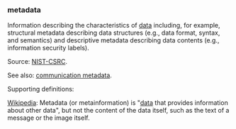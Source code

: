### metadata

<p class="c8"><span>Information describing the characteristics of </span><span class="c2"><a class="c3" href="#h.o783ayrrkc6g">data</a></span><span class="c0">&nbsp;including, for example, structural metadata describing data structures (e.g., data format, syntax, and semantics) and descriptive metadata describing data contents (e.g., information security labels).</span></p><p class="c8"><span>Source: </span><span class="c2"><a class="c3" href="https://www.google.com/url?q=https://csrc.nist.gov/glossary/term/metadata&amp;sa=D&amp;source=editors&amp;ust=1706779842750142&amp;usg=AOvVaw1PKEGvcyyz634QY20DEynq">NIST-CSRC</a></span><span class="c0">.</span></p><p class="c8"><span>See also: </span><span class="c2"><a class="c3" href="#h.jvfwgs8vd2rd">communication metadata</a></span><span class="c0">.</span></p><p class="c8"><span class="c0">Supporting definitions:</span></p><p class="c8"><span class="c2"><a class="c3" href="https://www.google.com/url?q=https://en.wikipedia.org/wiki/Metadata&amp;sa=D&amp;source=editors&amp;ust=1706779842750690&amp;usg=AOvVaw3hq7_yypAaWG_62Bv1vvY-">Wikipedia</a></span><span>: Metadata (or metainformation) is "</span><span class="c2"><a class="c3" href="https://www.google.com/url?q=https://en.wikipedia.org/wiki/Data&amp;sa=D&amp;source=editors&amp;ust=1706779842750950&amp;usg=AOvVaw02P25tqMo62x88qqnH4TVR">data</a></span><span class="c0">&nbsp;that provides information about other data", but not the content of the data itself, such as the text of a message or the image itself.</span></p>